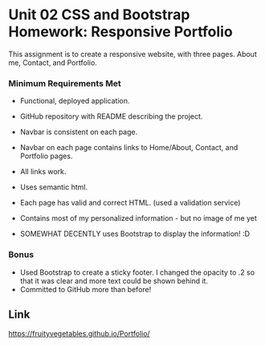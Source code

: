 # Unit 02 CSS and Bootstrap Homework: Responsive Portfolio

This assignment is to create a responsive website, with three pages. About me, Contact, and Portfolio. 

### Minimum Requirements Met

* Functional, deployed application.

* GitHub repository with README describing the project.

* Navbar is consistent on each page.

* Navbar on each page contains links to Home/About, Contact, and Portfolio pages.

* All links work.

* Uses semantic html.

* Each page has valid and correct HTML. (used a validation service)

* Contains most of my personalized information - but no image of me yet

* SOMEWHAT DECENTLY uses Bootstrap to display the information! :D


### Bonus

* Used Bootstrap to create a sticky footer. I changed the opacity to .2 so that it was clear and more text could be shown behind it.
* Committed to GitHub more than before!

## Link

https://fruityvegetables.github.io/Portfolio/